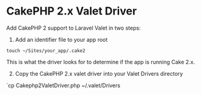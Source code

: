 # CakePHP 2.x Valet Driver

Add CakePHP 2 support to Laravel Valet in two steps:

1. Add an identifier file to your app root

`touch ~/Sites/your_app/.cake2`

This is what the driver looks for to determine if the app is running Cake 2.x.

2. Copy the CakePHP 2.x valet driver into your Valet Drivers directory

`cp Cakephp2ValetDriver.php ~/.valet/Drivers
